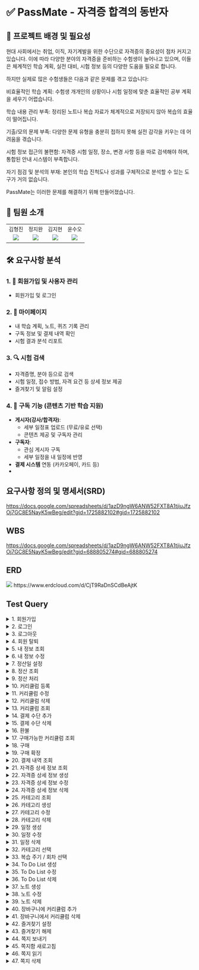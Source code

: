 # ✅ PassMate - 자격증 합격의 동반자

## 📌 프로젝트 배경 및 필요성
현대 사회에서는 취업, 이직, 자기계발을 위한 수단으로 자격증의 중요성이 점차 커지고 있습니다. 이에 따라 다양한 분야의 자격증을 준비하는 수험생이 늘어나고 있으며, 이들은 체계적인 학습 계획, 실전 대비, 시험 정보 등의 다양한 도움을 필요로 합니다.

하지만 실제로 많은 수험생들은 다음과 같은 문제를 겪고 있습니다:

비효율적인 학습 계획: 수험생 개개인의 상황이나 시험 일정에 맞춘 효율적인 공부 계획을 세우기 어렵습니다.

학습 내용 관리 부족: 정리된 노트나 복습 자료가 체계적으로 저장되지 않아 복습의 효율이 떨어집니다.

기출/모의 문제 부족: 다양한 문제 유형을 충분히 접하지 못해 실전 감각을 키우는 데 어려움을 겪습니다.

시험 정보 접근의 불편함: 자격증 시험 일정, 장소, 변경 사항 등을 따로 검색해야 하며, 통합된 안내 시스템이 부족합니다.

자기 점검 및 분석의 부재: 본인의 학습 진척도나 성과를 구체적으로 분석할 수 있는 도구가 거의 없습니다.

PassMate는 이러한 문제를 해결하기 위해 만들어졌습니다.

## 👥 팀원 소개
<table>
    <tr>
    <td align="center"> 김형진</td>
    <td align="center"> 정지완</td>
    <td align="center"> 김지현</td>
    <td align="center"> 윤수오</td>
  </tr>
  <tr>
    <td align="center"><a href="https://github.com/JeaPple" target="_blank"><img src="https://img.shields.io/badge/GitHub-181717?style=flat-square&logo=github&logoColor=white"/></a>
    </td>
    <td align="center"><a href="https://github.com/FOJF" target="_blank"><img src="https://img.shields.io/badge/GitHub-181717?style=flat-square&logo=github&logoColor=white"/></a>
    </td>
    <td align="center"><a href="https://github.com/Jihyeon0804" target="_blank"><img src="https://img.shields.io/badge/GitHub-181717?style=flat-square&logo=github&logoColor=white"/></a> 
    </td>
    <td align="center"><a href="https://github.com/SuOhYoon" target="_blank"><img src="https://img.shields.io/badge/GitHub-181717?style=flat-square&logo=github&logoColor=white"/></a>
    </td>
  </tr>
</table>

## 🛠 요구사항 분석 

### 1. 👤 회원가입 및 사용자 관리
- 회원가입 및 로그인

### 2. 🙋 마이페이지
- 내 학습 계획, 노트, 퀴즈 기록 관리
- 구독 정보 및 결제 내역 확인
- 시험 결과 분석 리포트

### 3. 🔍 시험 검색
- 자격증명, 분야 등으로 검색
- 시험 일정, 접수 방법, 자격 요건 등 상세 정보 제공
- 즐겨찾기 및 알림 설정

### 4. 🔔 구독 기능 (콘텐츠 기반 학습 지원)
- **게시자(강사/합격자)**:
  - 세부 일정표 업로드 (무료/유료 선택)
  - 콘텐츠 제공 및 구독자 관리
- **구독자**:
  - 관심 게시자 구독
  - 세부 일정을 내 일정에 반영
- **결제 시스템** 연동 (카카오페이, 카드 등)
- 
## 요구사항 정의 및 명세서(SRD)
https://docs.google.com/spreadsheets/d/1azD9ngW6ANW52FXT8A1tjiuJfzOj7GC8E5NayK5wBeg/edit?gid=1725882102#gid=1725882102
## WBS
https://docs.google.com/spreadsheets/d/1azD9ngW6ANW52FXT8A1tjiuJfzOj7GC8E5NayK5wBeg/edit?gid=688805274#gid=688805274
## ERD
<img src="https://github.com/user-attachments/assets/71ecfbdb-5928-4498-8e81-664bfb6246a5">
https://www.erdcloud.com/d/CjT9RaDnSCdBeAjtK

## Test Query
<details>
  <summary>1. 회원가입</summary>
</details>
<details>
  <summary>2. 로그인</summary>
</details>
<details>
  <summary>3. 로그아웃</summary>
</details>
<details>
  <summary>4. 회원 탈퇴</summary>
</details>
<details>
  <summary>5. 내 정보 조회</summary>
    <img width=700 src="https://github.com/user-attachments/assets/1f33cedf-ad52-41cd-be79-e0b0fa2f9221">
    <img width=800 src="https://github.com/user-attachments/assets/83284145-b9e6-4514-b7dd-5f24d06c5b13">
</details>
<details>
  <summary>6. 내 정보 수정</summary>
    <img width=700 src="https://github.com/user-attachments/assets/3364f673-022a-48c9-beef-9561510e14b3">
    <img width=800 src="https://github.com/user-attachments/assets/67a54979-78a2-4570-b554-3105f775fb97">
</details>
<details>
  <summary>7. 정산일 설정</summary>
    <img width=800 src="https://github.com/user-attachments/assets/7c3e03fa-0711-4828-9051-c73b41090178">
    <img width=800 src="https://github.com/user-attachments/assets/75430c4c-f2a6-40c4-a540-93bec6151d75">
</details>
<details>
  <summary>8. 정산 조회</summary>
    <img width=800 src="https://github.com/user-attachments/assets/76427e65-de72-41e5-9efb-3caba149b8e2">
    <img width=800 src="https://github.com/user-attachments/assets/3cbd738e-9c88-4d09-bed5-1893f9113fe7">
</details>
<details>
  <summary>9. 정산 처리</summary>
    <img width=800 src="https://github.com/user-attachments/assets/d0f75016-1415-4d92-8c1e-38734dd3127b">
    <img width=800 src="https://github.com/user-attachments/assets/07692d63-9a11-4a74-9e82-b9e2f96408c8">
</details>
<details>
  <summary>10. 커리큘럼 등록</summary>
  <img width=1050 src="https://github.com/user-attachments/assets/89123429-849b-48c0-bb0f-74e76b52bc9e">  
</details>
<details>
  <summary>11. 커리큘럼 수정</summary>
  <img width=1050 src="https://github.com/user-attachments/assets/e4d900fe-6002-46da-8218-0746e735a7ea">  
</details>
<details>
  <summary>12. 커리큘럼 삭제</summary>
  <img width=1050 src="https://github.com/user-attachments/assets/a3789f59-59f5-49ed-bcbf-c9c2ad61d014">  
</details>
<details>
  <summary>13. 커리큘럼 조회</summary>
  <img width=1050 src="https://github.com/user-attachments/assets/c193ac66-2167-4cb9-8c77-d062181f9c0f">  
</details>
<details>
  <summary>14. 결제 수단 추가</summary>
  <img src="images/payment/1_결제 수단 추가.png">
</details>
<details>
  <summary>15. 결제 수단 삭제</summary>
  <img src="images/payment/2_결제 수단 삭제.png">
</details>
<details>
  <summary>16. 환불</summary>
  <br>구매내역 조회 (환불 가능 여부 포함)
  <br><img src="images/payment/3_환불가능여부 포함한 구매내역 조회.png">
  <br>환불처리
  <br><img src="images/payment/3_환불처리.png">
</details>
<details>
  <summary>17. 구매가능한 커리큘럼 조회</summary>
  <img src="images/payment/4_구매가능한커리큘럼조회.png">
</details>
<details>
  <summary>18. 구매</summary>
  <img src="images/payment/5_구매.png">
</details>
<details>
  <summary>19. 구매 확정</summary>
  <br>자동 구매 확정 처리 전
  <br><img src="images/payment/6_자동 구매 확정 처리 전.png">
  <br>자동 구매 확정 처리 후
  <br> <img src="images/payment/6_자동 구매 확정 처리 후.png">
  <br>수동 구매 확정 처리 후
  <br> <img src="images/payment/6_수동 구매 확정 처리 후.png">
</details>
<details>
  <summary>20. 결제 내역 조회</summary>
  <img src="images/payment/7_결제 내역 조회.png">
</details>
<details>
  <summary>21. 자격증 상세 정보 조회</summary>
  <img width="1050" alt="Image" src="https://github.com/user-attachments/assets/1e025b24-89b8-4f2a-8d63-48db3acc54ff" />
</details>
<details>
  <summary>22. 자격증 상세 정보 생성</summary>
  <img width="1050" alt="Image" src="https://github.com/user-attachments/assets/aa0b4308-8f43-4a77-9003-1f313cab1811" />
</details>
<details>
  <summary>23. 자격증 상세 정보 수정</summary>
  <img width="1050" alt="Image" src="https://github.com/user-attachments/assets/43ec2d01-4a17-4e14-8366-ea428dee7ddd" />
  <img width="1050" alt="Image" src="https://github.com/user-attachments/assets/5d56f7cd-ca0d-4ce1-ba4a-4f28b7de00c6" />
  <img width="1050" alt="Image" src="https://github.com/user-attachments/assets/dac157eb-6e2e-414c-b758-d5979bab9805" />
</details>
<details>
  <summary>24. 자격증 상세 정보 삭제</summary>
  <img width="1050" alt="Image" src="https://github.com/user-attachments/assets/224b7904-9d72-478f-bfcc-19a957828165" />
</details>
<details>
  <summary>25. 카테고리 조회</summary>
    <img width="1050" alt="Image" src="https://github.com/user-attachments/assets/d146fc08-ee53-4840-b1d7-8053e5bb9695" />
</details>
<details>
  <summary>26. 카테고리 생성</summary>
    <img width="1050" alt="Image" src="https://github.com/user-attachments/assets/e72f66bc-80c4-4521-a0fe-5e12cb1f1327" />
</details>
<details>
  <summary>27. 카테고리 수정</summary>
    <img width="1050" alt="Image" src="https://github.com/user-attachments/assets/2d7ee1da-b215-431d-b0f6-1b647fbb9d4e" />
</details>
<details>
  <summary>28. 카테고리 삭제</summary>
    <img width="1050" alt="Image" src="https://github.com/user-attachments/assets/26f8eace-62b2-422d-b016-8e6f1b7c2ac6" />
</details>
<details>
  <summary>29. 일정 생성</summary>
    <img width="765" alt="일정 생성" src="https://github.com/user-attachments/assets/e616b3e3-dca6-4da9-b3e2-3d67bccb671d" />
    <img width="1226" alt="일정 등록 프로시저" src="https://github.com/user-attachments/assets/98ebe52e-50a9-414a-8670-d690d60b1a40" />
</details>
<details>
  <summary>30. 일정 수정</summary>
    <img width="627" alt="일정 수정" src="https://github.com/user-attachments/assets/e788603e-ca61-452e-80ca-364d442cb8a3" />
</details>
<details>
  <summary>31. 일정 삭제</summary>
    <img width="522" alt="일정 삭제" src="https://github.com/user-attachments/assets/bca8c057-7142-4356-a745-012fa4470dd8" />
</details>
<details>
  <summary>32. 카테고리 선택</summary>
    <img width="797" alt="카테고리 상세 추가" src="https://github.com/user-attachments/assets/b4bf4536-4997-4fa8-aaee-2e74ec257073" />
</details>
<details>
  <summary>33. 복습 주기 / 회차 선택</summary>
    <img width="691" alt="복습 주기 등록" src="https://github.com/user-attachments/assets/957e2ab2-e7f3-4f99-b3c9-db58193e6d17" />
</details>
<details>
  <summary>34. To Do List 생성</summary>
    <img width="564" alt="할일 등록" src="https://github.com/user-attachments/assets/275bc846-55a0-497c-a9fc-91d3ce648e03" />
</details>
<details>
  <summary>35. To Do List 수정</summary>
</details>
<details>
  <summary>36. To Do List 삭제</summary>
</details>
<details>
  <summary>37. 노트 생성</summary>
</details>
<details>
  <summary>38. 노트 수정</summary>
</details>
<details>
  <summary>39. 노트 삭제</summary>
</details>
<details>
  <summary>40. 장바구니에 커리큘럼 추가</summary>
  <img width=1050 src="https://github.com/user-attachments/assets/3dc350ea-c8f5-4eb7-8e9d-63915d5cbf5e">  
</details>
<details>
  <summary>41. 장바구니에서 커리큘럼 삭제</summary>
  <img width=1050 src="https://github.com/user-attachments/assets/86b78e73-ef83-4d3e-850e-40c2abebe9c9">  
</details>
<details>
  <summary>42. 즐겨찾기 설정</summary>
    <img width=800 src="https://github.com/user-attachments/assets/576b05ae-e430-4255-84e0-6f68195263aa">
    <img width=800 src="https://github.com/user-attachments/assets/b5ad1452-1de1-448a-a1cc-31ec2a7a2d47">
</details>
<details>
  <summary>43. 즐겨찾기 해제</summary>
    <img width=800 src="https://github.com/user-attachments/assets/c15424a1-aa57-4f47-a4a1-cca1443e1fe0">
    <img width=800 src="https://github.com/user-attachments/assets/65fc9219-b538-4086-8751-2aff804ed6ed">
</details>
<details>
  <summary>44. 쪽지 보내기</summary>
    <img width=800 src="https://github.com/user-attachments/assets/ff059368-6602-48e8-af0b-13496783c9ca">
    <img width=800 src="https://github.com/user-attachments/assets/f7ebb20c-586b-4830-97f4-6900ce7a3d1e">
</details>
<details>
  <summary>45. 쪽지함 새로고침</summary>
    <img width=800 src="https://github.com/user-attachments/assets/a8cc9c0e-415e-41e7-acd1-5e669d73362b">
    <img width=800 src="https://github.com/user-attachments/assets/9eeadf8a-abac-4cde-9b00-6908258cb93d">
</details>
<details>
  <summary>46. 쪽지 읽기</summary>
    <img width=800 src="https://github.com/user-attachments/assets/208d709b-d868-4eea-8c67-23b46049267e">
    <img width=800 src="https://github.com/user-attachments/assets/e9b2df96-679f-444a-9385-56acc6cb9b6c">
</details>
<details>
  <summary>47. 쪽지 삭제</summary>
    <img width=700 src="https://github.com/user-attachments/assets/09e4377c-40f5-4ddf-8dec-0273d22d87cf">
    <img width=800 src="https://github.com/user-attachments/assets/1a6bc304-f82e-4577-b400-295b336075f2">
</details>
